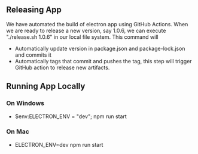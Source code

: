 ## Releasing App

We have automated the build of electron app using GitHub Actions. When we are ready to release a new version, say 1.0.6, we can execute "./release.sh 1.0.6" in our local file system. This command will

- Automatically update version in package.json and package-lock.json and commits it
- Automatically tags that commit and pushes the tag, this step will trigger GitHub action to release new artifacts.

## Running App Locally
### On Windows
- $env:ELECTRON_ENV = "dev"; npm run start

### On Mac
- ELECTRON_ENV=dev npm run start